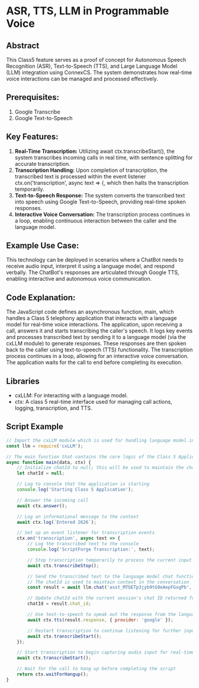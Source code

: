 # ASR, TTS, LLM in Programmable Voice

## Abstract

This Class5 feature serves as a proof of concept for Autonomous Speech Recognition (ASR), Text-to-Speech (TTS), and Large Language Model (LLM) integration using ConnexCS. The system demonstrates how real-time voice interactions can be managed and processed effectively.

## Prerequisites:

1. Google Transcribe
2. Google Text-to-Speech

## Key Features:

1. **Real-Time Transcription:** Utilizing await ctx.transcribeStart(), the system transcribes incoming calls in real time, with sentence splitting for accurate transcription.
2. **Transcription Handling:** Upon completion of transcription, the transcribed text is processed within the event listener ctx.on('transcription', async text => {, which then halts the transcription temporarily.
3. **Text-to-Speech Response:** The system converts the transcribed text into speech using Google Text-to-Speech, providing real-time spoken responses.
4. **Interactive Voice Conversation:** The transcription process continues in a loop, enabling continuous interaction between the caller and the language model.

## Example Use Case:

This technology can be deployed in scenarios where a ChatBot needs to receive audio input, interpret it using a language model, and respond verbally. The ChatBot's responses are articulated through Google TTS, enabling interactive and autonomous voice communication.

## Code Explanation:
The JavaScript code defines an asynchronous function, main, which handles a Class 5 telephony application that interacts with a language model for real-time voice interactions. The application, upon receiving a call, answers it and starts transcribing the caller's speech. It logs key events and processes transcribed text by sending it to a language model (via the cxLLM module) to generate responses. These responses are then spoken back to the caller using text-to-speech (TTS) functionality. The transcription process continues in a loop, allowing for an interactive voice conversation. The application waits for the call to end before completing its execution.

## Libraries
   * cxLLM: For interacting with a language model.
   * ctx: A class 5 real-time interface used for managing call actions, logging, transcription, and TTS.

## Script Example

``` js title="AI Agent" linenums="1"
// Import the cxLLM module which is used for handling language model interactions
const llm = require('cxLLM');

// The main function that contains the core logic of the Class 5 Application
async function main(data, ctx) {
    // Initialize chatId to null; this will be used to maintain the chat session with the language model
    let chatId = null;

    // Log to console that the application is starting
    console.log('Starting Class 5 Application');

    // Answer the incoming call
    await ctx.answer();

    // Log an informational message to the context
    await ctx.log(`Entered 2626`);

    // Set up an event listener for transcription events
    ctx.on('transcription', async text => {
        // Log the transcribed text to the console
        console.log('ScriptForge Transcription:', text);

        // Stop transcription temporarily to process the current input
        await ctx.transcribeStop();

        // Send the transcribed text to the language model chat function, using a specific assistant ID
        // The chatId is used to maintain context in the conversation
        const result = await llm.chat('asst_MTbETp3jyb9tG9eAepFGxgPb', text, chatId);

        // Update chatId with the current session's chat ID returned from the language model
        chatId = result.chat_id;

        // Use text-to-speech to speak out the response from the language model
        await ctx.tts(result.response, { provider: 'google' });

        // Restart transcription to continue listening for further input
        await ctx.transcribeStart();
    });

    // Start transcription to begin capturing audio input for real-time transcription
    await ctx.transcribeStart();

    // Wait for the call to hang up before completing the script
    return ctx.waitForHangup();
}

```
